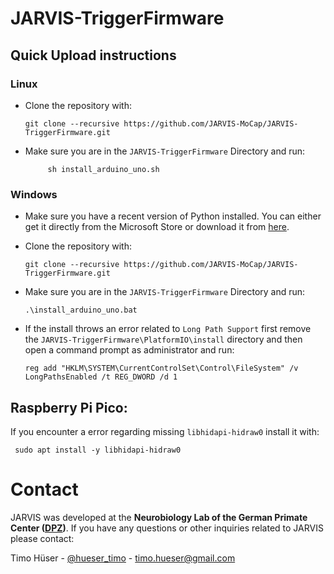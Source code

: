 # JARVIS-TriggerFirmware

## Quick Upload instructions

### Linux

- Clone the repository with:

      git clone --recursive https://github.com/JARVIS-MoCap/JARVIS-TriggerFirmware.git

- Make sure you are in the `JARVIS-TriggerFirmware` Directory and run:

           sh install_arduino_uno.sh

### Windows

- Make sure you have a recent version of Python installed. You can either get it directly from the Microsoft Store or download it from [here](https://www.python.org/downloads/).

- Clone the repository with:

      git clone --recursive https://github.com/JARVIS-MoCap/JARVIS-TriggerFirmware.git

- Make sure you are in the `JARVIS-TriggerFirmware` Directory and run:          
      
      .\install_arduino_uno.bat

 - If the install throws an error related to `Long Path Support` first remove the `JARVIS-TriggerFirmware\PlatformIO\install` directory and then open a command prompt as administrator and run:

       reg add "HKLM\SYSTEM\CurrentControlSet\Control\FileSystem" /v LongPathsEnabled /t REG_DWORD /d 1


## Raspberry Pi Pico:
If you encounter a error regarding missing `libhidapi-hidraw0` install it with:

     sudo apt install -y libhidapi-hidraw0


# Contact
JARVIS was developed at the **Neurobiology Lab of the German Primate Center ([DPZ](https://www.dpz.eu/de/startseite.html))**.
If you have any questions or other inquiries related to JARVIS please contact:

Timo Hüser - [@hueser_timo](https://mobile.twitter.com/hueser_timo) - timo.hueser@gmail.com
